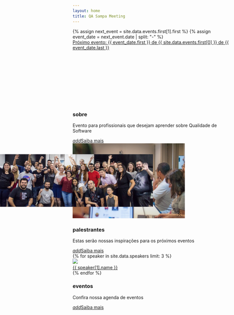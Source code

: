 ```yaml
---
layout: home
title: QA Sampa Meeting
---
```


<div id="index-banner" class="parallax-container">
  <div class="section no-pad-bot">
    <div class="container">
      {% assign next_event = site.data.events.first[1].first %}
      {% assign event_date = next_event.date | split: "-" %}
      <div class="row center">
        <a href="/events" id="download-button" class="btn-large waves-effect waves-light teal lighten-1">
          Próximo evento: {{ event_date.first }} de {{ site.data.events.first[0] }} de {{ event_date.last }}
        </a>
      </div>
    </div>
  </div>
  <div class="parallax"><img src="assets/img/folks.jpg" alt="Unsplashed background img 1" style="transform: translate3d(-50%, 326.131px, 0px); opacity: 1;"></div>
</div>

<div class="container">
  <!-- ABOUT -->
  <div class="row">
    <div class="col s12"><h3><strong>sobre</strong></h3></div>
  </div>
  <div class="row">
    <div class="col s12 m6">
      <p class="flow-text">Evento para profissionais que desejam aprender sobre Qualidade de Software</p>
      <a href="/about" class="waves-effect waves-light btn"><i class="material-icons right">add</i>Saiba mais</a>
    </div>
    <div class="col s6 center hide-on-small-only">
      <a href="/about"><img src="/assets/img/home-about.jpg"></a>
    </div>
  </div>
  <div class="divider"></div>

  <!-- SPEAKERS -->
  <div class="row">
    <div class="col s12"><h3><strong>palestrantes</strong></h3></div>
  </div>
  <div class="row">
    <div class="col s12 m6">
      <p class="flow-text">Estas serão nossas inspirações para os próximos eventos</p>
      <a href="/speakers" class="waves-effect waves-light btn"><i class="material-icons right">add</i>Saiba mais</a>
    </div>
    {% for speaker in site.data.speakers limit: 3 %}
      <div class="col s2 hide-on-small-only">
        <div class="card">
          <div class="card-image">
            <a href="/speakers">
              <img src="/assets/img/speakers/{{ speaker[1].image }}">
            </a>
          </div>
          <div class="card-content center">
            <a href="/speakers" class="teal-text">{{ speaker[1].name }}</a>
          </div>
        </div>
      </div>
    {% endfor %}
  </div>
  <div class="divider"></div>

  <!-- EVENTS -->
  <div class="row">
    <div class="col s12"><h3><strong>eventos</strong></h3></div>
  </div>
  <div class="row">
    <div class="col s12 m6">
      <p class="flow-text">Confira nossa agenda de eventos</p>
      <a href="/events" class="waves-effect waves-light btn"><i class="material-icons right">add</i>Saiba mais</a>
    </div>
  </div>
</div>
